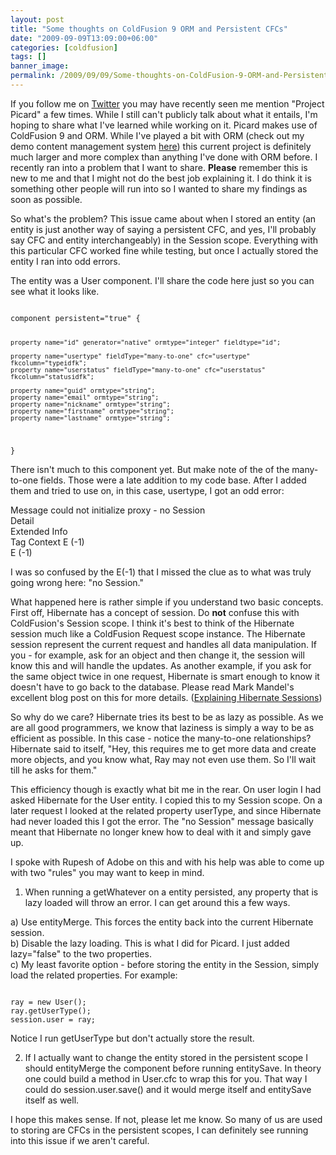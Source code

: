 ```yaml
---
layout: post
title: "Some thoughts on ColdFusion 9 ORM and Persistent CFCs"
date: "2009-09-09T13:09:00+06:00"
categories: [coldfusion]
tags: []
banner_image: 
permalink: /2009/09/09/Some-thoughts-on-ColdFusion-9-ORM-and-Persistent-CFCs
---
```


If you follow me on <a href="http://www.twitter.com/cfjedimaster">Twitter</a> you may have recently seen me mention "Project Picard" a few times. While I still can't publicly talk about what it entails, I'm hoping to share what I've learned while working on it. Picard makes use of ColdFusion 9 and ORM. While I've played a bit with ORM (check out my demo content management system <a href="http://www.raymondcamden.com/index.cfm/2009/7/25/Very-simple-very-ugly-CMS-built-with-ColdFusion-9">here</a>) this current project is definitely much larger and more complex than anything I've done with ORM before. I recently ran into a problem that I want to share. <b>Please</b> remember this is new to me and that I might not do the best job explaining it. I do think it is something other people will run into so I wanted to share my findings as soon as possible.
<!--more-->
So what's the problem? This issue came about when I stored an entity (an entity is just another way of saying a persistent CFC, and yes, I'll probably say CFC and entity interchangeably) in the Session scope. Everything with this particular CFC worked fine while testing, but once I actually stored the entity I ran into odd errors. 

The entity was a User component. I'll share the code here just so you can see what it looks like.

<code>
component persistent="true" {

	property name="id" generator="native" ormtype="integer" fieldtype="id";

	property name="usertype" fieldType="many-to-one" cfc="usertype" fkcolumn="typeidfk";
	property name="userstatus" fieldType="many-to-one" cfc="userstatus" fkcolumn="statusidfk";

	property name="guid" ormtype="string";
	property name="email" ormtype="string";
	property name="nickname" ormtype="string";
	property name="firstname" ormtype="string";
	property name="lastname" ormtype="string";
	
}
</code> 

There isn't much to this component yet. But make note of the of the many-to-one fields. Those were a late addition to my code base. After I added them and tried to use on, in this case, usertype, I got an odd error:

Message  could not initialize proxy - no Session<br/>
Detail<br/>
Extended Info<br/>
Tag Context E (-1)<br/>
E (-1)<br/>

I was so confused by the E(-1) that I missed the clue as to what was truly going wrong here: "no Session."

What happened here is rather simple if you understand two basic concepts. First off, Hibernate has a concept of session. Do <b>not</b> confuse this with ColdFusion's Session scope. I think it's best to think of the Hibernate session much like a ColdFusion Request scope instance. The Hibernate session represent the current request and handles all data manipulation. If you - for example, ask for an object and then change it, the session will know this and will handle the updates. As another example, if you ask for the same object twice in one request, Hibernate is smart enough to know it doesn't have to go back to the database. Please read Mark Mandel's excellent blog post on this for more details. (<a href="http://www.compoundtheory.com/?action=displayPost&ID=415">Explaining Hibernate Sessions</a>) 

So why do we care? Hibernate tries its best to be as lazy as possible. As we are all good programmers, we know that laziness is simply a way to be as efficient as possible. In this case - notice the many-to-one relationships? Hibernate said to itself, "Hey, this requires me to get more data and create more objects, and you know what, Ray may not even use them. So I'll wait till he asks for them." 

This efficiency though is exactly what bit me in the rear. On user login I had asked Hibernate for the User entity. I copied this to my Session scope. On a later request I looked at the related property userType, and since Hibernate had never loaded this I got the error. The "no Session" message basically meant that Hibernate no longer knew how to deal with it and simply gave up.

I spoke with Rupesh of Adobe on this and with his help was able to come up with two "rules" you may want to keep in mind.

1) When running a getWhatever on a entity persisted, any property that is lazy loaded will throw an error. I can get around this a few ways.

a) Use entityMerge. This forces the entity back into the current Hibernate session.<br/>
b) Disable the lazy loading. This is what I did for Picard. I just added lazy="false" to the two properties.<br/>
c) My least favorite option - before storing the entity in the Session, simply load the related properties. For example:

<code>
ray = new User();
ray.getUserType();
session.user = ray;
</code>

Notice I run getUserType but don't actually store the result. 

2) If I actually want to change the entity stored in the persistent scope I should entityMerge the component before running entitySave. In theory one could build a method in User.cfc to wrap this for you. That way I could do session.user.save() and it would merge itself and entitySave itself as well. 

I hope this makes sense. If not, please let me know. So many of us are used to storing are CFCs in the persistent scopes, I can definitely see running into this issue if we aren't careful.